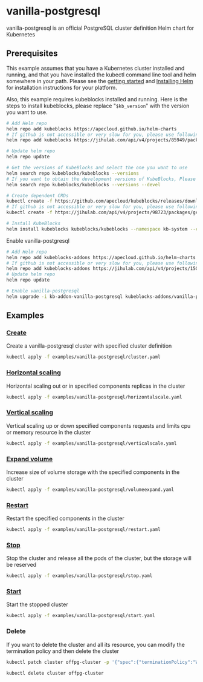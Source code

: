 # vanilla-postgresql

vanilla-postgresql is an official PostgreSQL cluster definition Helm chart for Kubernetes

## Prerequisites

This example assumes that you have a Kubernetes cluster installed and running, and that you have installed the kubectl command line tool and helm somewhere in your path. Please see the [getting started](https://kubernetes.io/docs/setup/)  and [Installing Helm](https://helm.sh/docs/intro/install/) for installation instructions for your platform.

Also, this example requires kubeblocks installed and running. Here is the steps to install kubeblocks, please replace "`$kb_version`" with the version you want to use.
```bash
# Add Helm repo 
helm repo add kubeblocks https://apecloud.github.io/helm-charts
# If github is not accessible or very slow for you, please use following repo instead
helm repo add kubeblocks https://jihulab.com/api/v4/projects/85949/packages/helm/stable

# Update helm repo
helm repo update

# Get the versions of KubeBlocks and select the one you want to use
helm search repo kubeblocks/kubeblocks --versions
# If you want to obtain the development versions of KubeBlocks, Please add the '--devel' parameter as the following command
helm search repo kubeblocks/kubeblocks --versions --devel

# Create dependent CRDs
kubectl create -f https://github.com/apecloud/kubeblocks/releases/download/v$kb_version/kubeblocks_crds.yaml
# If github is not accessible or very slow for you, please use following command instead
kubectl create -f https://jihulab.com/api/v4/projects/98723/packages/generic/kubeblocks/v$kb_version/kubeblocks_crds.yaml

# Install KubeBlocks
helm install kubeblocks kubeblocks/kubeblocks --namespace kb-system --create-namespace --version="$kb_version"
```
Enable vanilla-postgresql
```bash
# Add Helm repo 
helm repo add kubeblocks-addons https://apecloud.github.io/helm-charts
# If github is not accessible or very slow for you, please use following repo instead
helm repo add kubeblocks-addons https://jihulab.com/api/v4/projects/150246/packages/helm/stable
# Update helm repo
helm repo update

# Enable vanilla-postgresql 
helm upgrade -i kb-addon-vanilla-postgresql kubeblocks-addons/vanilla-postgresql --version $kb_version -n kb-system  
``` 

## Examples

### [Create](cluster.yaml) 
Create a vanilla-postgresql cluster with specified cluster definition 
```bash
kubectl apply -f examples/vanilla-postgresql/cluster.yaml
```

### [Horizontal scaling](horizontalscale.yaml)
Horizontal scaling out or in specified components replicas in the cluster
```bash
kubectl apply -f examples/vanilla-postgresql/horizontalscale.yaml
```

### [Vertical scaling](verticalscale.yaml)
Vertical scaling up or down specified components requests and limits cpu or memory resource in the cluster
```bash
kubectl apply -f examples/vanilla-postgresql/verticalscale.yaml
```

### [Expand volume](volumeexpand.yaml)
Increase size of volume storage with the specified components in the cluster
```bash
kubectl apply -f examples/vanilla-postgresql/volumeexpand.yaml
```

### [Restart](restart.yaml)
Restart the specified components in the cluster
```bash
kubectl apply -f examples/vanilla-postgresql/restart.yaml
```

### [Stop](stop.yaml)
Stop the cluster and release all the pods of the cluster, but the storage will be reserved
```bash
kubectl apply -f examples/vanilla-postgresql/stop.yaml
```

### [Start](start.yaml)
Start the stopped cluster
```bash
kubectl apply -f examples/vanilla-postgresql/start.yaml
```

### Delete
If you want to delete the cluster and all its resource, you can modify the termination policy and then delete the cluster
```bash
kubectl patch cluster offpg-cluster -p '{"spec":{"terminationPolicy":"WipeOut"}}' --type="merge"

kubectl delete cluster offpg-cluster
```
